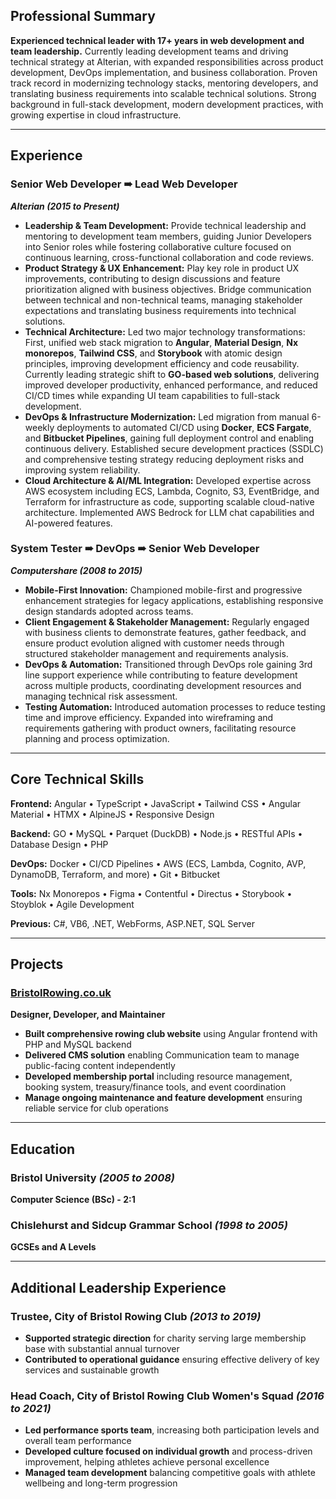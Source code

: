 ## Professional Summary

**Experienced technical leader with 17+ years in web development and team leadership.** Currently leading development teams and driving technical strategy at Alterian, with expanded responsibilities across product development, DevOps implementation, and business collaboration. Proven track record in modernizing technology stacks, mentoring developers, and translating business requirements into scalable technical solutions. Strong background in full-stack development, modern development practices, with growing expertise in cloud infrastructure.

---

## Experience

### **Senior Web Developer ➠ Lead Web Developer**
***Alterian (2015 to Present)***

- **Leadership & Team Development:**
  Provide technical leadership and mentoring to development team members, guiding Junior Developers into Senior roles while fostering collaborative culture focused on continuous learning, cross-functional collaboration and code reviews.
- **Product Strategy & UX Enhancement:**
  Play key role in product UX improvements, contributing to design discussions and feature prioritization aligned with business objectives. Bridge communication between technical and non-technical teams, managing stakeholder expectations and translating business requirements into technical solutions.
- **Technical Architecture:**
  Led two major technology transformations: First, unified web stack migration to **Angular**, **Material Design**, **Nx monorepos**, **Tailwind CSS**, and **Storybook** with atomic design principles, improving development efficiency and code reusability. Currently leading strategic shift to **GO-based web solutions**, delivering improved developer productivity, enhanced performance, and reduced CI/CD times while expanding UI team capabilities to full-stack development.
- **DevOps & Infrastructure Modernization:**
  Led migration from manual 6-weekly deployments to automated CI/CD using **Docker**, **ECS Fargate**, and **Bitbucket Pipelines**, gaining full deployment control and enabling continuous delivery. Established secure development practices (SSDLC) and comprehensive testing strategy reducing deployment risks and improving system reliability.
- **Cloud Architecture & AI/ML Integration:**
  Developed expertise across AWS ecosystem including ECS, Lambda, Cognito, S3, EventBridge, and Terraform for infrastructure as code, supporting scalable cloud-native architecture. Implemented AWS Bedrock for LLM chat capabilities and AI-powered features.

### **System Tester ➠ DevOps ➠ Senior Web Developer**
***Computershare (2008 to 2015)***

- **Mobile-First Innovation:**
  Championed mobile-first and progressive enhancement strategies for legacy applications, establishing responsive design standards adopted across teams.
- **Client Engagement & Stakeholder Management:**
  Regularly engaged with business clients to demonstrate features, gather feedback, and ensure product evolution aligned with customer needs through structured stakeholder management and requirements analysis.
- **DevOps & Automation:**
  Transitioned through DevOps role gaining 3rd line support experience while contributing to feature development across multiple products, coordinating development resources and managing technical risk assessment.
- **Testing Automation:**
  Introduced automation processes to reduce testing time and improve efficiency. Expanded into wireframing and requirements gathering with product owners, facilitating resource planning and process optimization.

---

## Core Technical Skills

**Frontend:** Angular • TypeScript • JavaScript • Tailwind CSS • Angular Material • HTMX • AlpineJS • Responsive Design

**Backend:** GO • MySQL • Parquet (DuckDB) • Node.js • RESTful APIs • Database Design • PHP

**DevOps:** Docker • CI/CD Pipelines • AWS (ECS, Lambda, Cognito, AVP, DynamoDB, Terraform, and more) • Git • Bitbucket

**Tools:** Nx Monorepos • Figma • Contentful • Directus • Storybook • Stoyblok • Agile Development

**Previous:** C#, VB6, .NET, WebForms, ASP.NET, SQL Server

---

## Projects

### **[BristolRowing.co.uk](https://bristolrowing.co.uk)**
**Designer, Developer, and Maintainer**

- **Built comprehensive rowing club website** using Angular frontend with PHP and MySQL backend
- **Delivered CMS solution** enabling Communication team to manage public-facing content independently
- **Developed membership portal** including resource management, booking system, treasury/finance tools, and event coordination
- **Manage ongoing maintenance and feature development** ensuring reliable service for club operations

---

## Education

### **Bristol University** _(2005 to 2008)_
**Computer Science (BSc) - 2:1**

### **Chislehurst and Sidcup Grammar School** _(1998 to 2005)_
**GCSEs and A Levels**

---

## Additional Leadership Experience

### **Trustee, City of Bristol Rowing Club** _(2013 to 2019)_
- **Supported strategic direction** for charity serving large membership base with substantial annual turnover
- **Contributed to operational guidance** ensuring effective delivery of key services and sustainable growth

### **Head Coach, City of Bristol Rowing Club Women's Squad** _(2016 to 2021)_
- **Led performance sports team**, increasing both participation levels and overall team performance
- **Developed culture focused on individual growth** and process-driven improvement, helping athletes achieve personal excellence
- **Managed team development** balancing competitive goals with athlete wellbeing and long-term progression